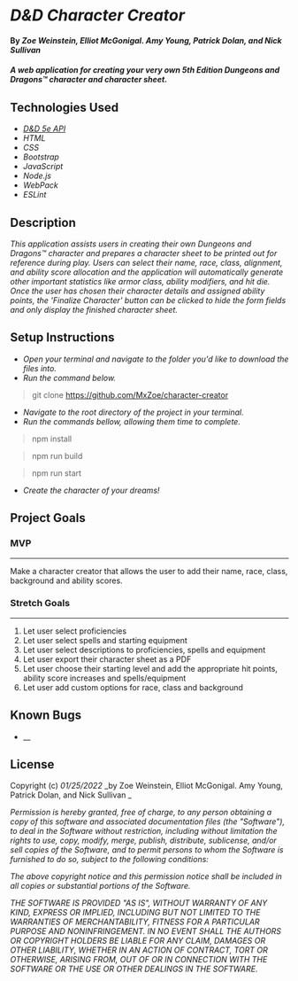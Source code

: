 # _D&D Character Creator_

#### By _**Zoe Weinstein, Elliot McGonigal. Amy Young, Patrick Dolan, and Nick Sullivan**_

#### _A web application for creating your very own 5th Edition Dungeons and Dragons&trade; character and character sheet._
## Technologies Used
* _[D&D 5e API](http://www.dnd5eapi.co/)_
* _HTML_
* _CSS_
* _Bootstrap_
* _JavaScript_
* _Node.js_
* _WebPack_
* _ESLint_

## Description

_This application assists users in creating their own Dungeons and Dragons&trade; character and prepares a character sheet to be printed out for reference during play. Users can select their name, race, class, alignment, and ability score allocation and the application will automatically generate other important statistics like armor class, ability modifiers, and hit die._
<br>
_Once the user has chosen their character details and assigned ability points, the 'Finalize Character' button can be clicked to hide the form fields and only display the finished character sheet._

## Setup Instructions

* _Open your terminal and navigate to the folder you'd like to download the files into._
* _Run the command below._
> git clone https://github.com/MxZoe/character-creator
* _Navigate to the root directory of the project in your terminal._
* _Run the commands bellow, allowing them time to complete._
> npm install

> npm run build

> npm run start
* _Create the character of your dreams!_
## Project Goals
### MVP
___
Make a character creator that allows the user to add their name, race, class, background and ability scores.
### Stretch Goals
___
1. Let user select proficiencies
2. Let user select spells and starting equipment
3. Let user select descriptions to proficiencies, spells and equipment
4. Let user export their character sheet as a PDF
5. Let user choose their starting level and add the appropriate hit points, ability score increases and spells/equipment
6. Let user add custom options for race, class and background

## Known Bugs

* __

## License

Copyright (c) _01/25/2022_ _by Zoe Weinstein, Elliot McGonigal. Amy Young, Patrick Dolan, and Nick Sullivan _


_Permission is hereby granted, free of charge, to any person obtaining a copy of this software and associated documentation files (the "Software"), to deal in the Software without restriction, including without limitation the rights to use, copy, modify, merge, publish, distribute, sublicense, and/or sell copies of the Software, and to permit persons to whom the Software is furnished to do so, subject to the following conditions:_

_The above copyright notice and this permission notice shall be included in all copies or substantial portions of the Software._

_THE SOFTWARE IS PROVIDED "AS IS", WITHOUT WARRANTY OF ANY KIND, EXPRESS OR IMPLIED, INCLUDING BUT NOT LIMITED TO THE WARRANTIES OF MERCHANTABILITY, FITNESS FOR A PARTICULAR PURPOSE AND NONINFRINGEMENT. IN NO EVENT SHALL THE AUTHORS OR COPYRIGHT HOLDERS BE LIABLE FOR ANY CLAIM, DAMAGES OR OTHER LIABILITY, WHETHER IN AN ACTION OF CONTRACT, TORT OR OTHERWISE, ARISING FROM, OUT OF OR IN CONNECTION WITH THE SOFTWARE OR THE USE OR OTHER DEALINGS IN THE SOFTWARE._